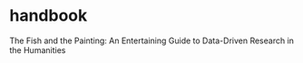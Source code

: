 # handbook
The Fish and the Painting: An Entertaining Guide to Data-Driven Research in the Humanities
